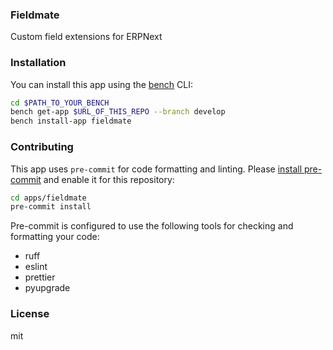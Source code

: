### Fieldmate

Custom field extensions for ERPNext

### Installation

You can install this app using the [bench](https://github.com/frappe/bench) CLI:

```bash
cd $PATH_TO_YOUR_BENCH
bench get-app $URL_OF_THIS_REPO --branch develop
bench install-app fieldmate
```

### Contributing

This app uses `pre-commit` for code formatting and linting. Please [install pre-commit](https://pre-commit.com/#installation) and enable it for this repository:

```bash
cd apps/fieldmate
pre-commit install
```

Pre-commit is configured to use the following tools for checking and formatting your code:

- ruff
- eslint
- prettier
- pyupgrade

### License

mit
